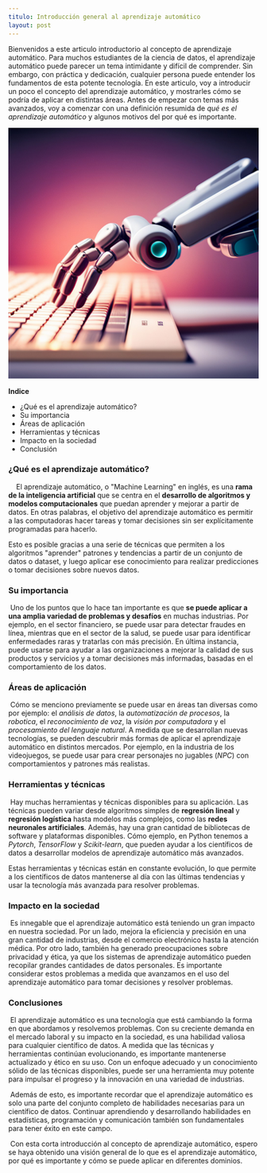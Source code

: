 ```yaml
---
titulo: Introducción general al aprendizaje automático
layout: post
---
```


<p>Bienvenidos a este articulo introductorio al concepto de aprendizaje automático. Para muchos estudiantes 
de la ciencia de datos, el aprendizaje automático puede parecer un tema intimidante y difícil de comprender. Sin embargo, con práctica y dedicación, cualquier persona puede entender los fundamentos de esta potente tecnología. En este articulo, voy a introducir un poco el concepto del aprendizaje automático, y mostrarles cómo se podría de aplicar en distintas áreas. Antes de empezar con temas más avanzados, voy a comenzar con una definición resumida de <i>qué es el aprendizaje automático</i> y algunos motivos del por qué es importante.</p>

<center><img src= "https://raw.githubusercontent.com/emanuelbe1/introduccion_a_ML/main/img/EB_2023-10-13_18.37.45.jpg" alt = "Imagen de una mano robotica escribiendo en un teclado, en primer plano" width=600></center>

<b>Indice</b>

- ¿Qué es el aprendizaje automático?
- Su importancia
- Áreas de aplicación
- Herramientas y técnicas
- Impacto en la sociedad
- Conclusión


### <b>¿Qué es el aprendizaje automático?</b>

<p>&nbsp;&nbsp;&nbsp;&nbsp;El aprendizaje automático, o "Machine Learning" en inglés, es una <b>rama de la inteligencia artificial</b> que se centra en el <b>desarrollo de algoritmos y modelos computacionales</b> que puedan aprender y mejorar a partir de datos. En otras palabras, el objetivo del aprendizaje automático es permitir a las computadoras hacer tareas y tomar decisiones sin ser explícitamente programadas para hacerlo.</p>
<p>Esto es posible gracias a una serie de técnicas que permiten a los algoritmos "aprender" patrones y tendencias a partir de un conjunto de datos o dataset, y luego aplicar ese conocimiento para realizar predicciones o tomar decisiones sobre nuevos datos.</p>

### <b>Su importancia</b>
<p>&nbsp;Uno de los puntos que lo hace tan importante es que <b>se puede aplicar a una amplia variedad de problemas y desafíos</b> en muchas industrias. Por ejemplo, en el sector financiero, se puede usar para detectar fraudes en línea, mientras que en el sector de la salud, se puede usar para identificar enfermedades raras y tratarlas con más precisión. En última instancia, puede usarse para ayudar a las organizaciones a mejorar la calidad de sus productos y servicios y a tomar decisiones más informadas, basadas en el comportamiento de los datos.</p>

### <b>Áreas de aplicación</b>
<p>&nbsp;Cómo se menciono previamente se puede usar en áreas tan diversas como por ejemplo: el <i>análisis de datos</i>, la <i>automatización de procesos</i>, la <i>robotica</i>, el <i>reconocimiento de voz</i>, la <i>visión por computadora</i> y el <i>procesamiento del lenguaje natural</i>. A medida que se desarrollan nuevas tecnologías, se pueden descubrir más formas de aplicar el aprendizaje automático en distintos mercados. Por ejemplo, en la industria de los videojuegos, se puede usar para crear personajes no jugables (<i>NPC</i>) con comportamientos y patrones más realistas.</p>

### <b>Herramientas y técnicas</b>
<p>&nbsp;Hay muchas herramientas y técnicas disponibles para su aplicación. Las técnicas pueden variar desde algoritmos simples de <b>regresión lineal</b> y <b>regresión logística</b> hasta modelos más complejos, como las <b>redes neuronales artificiales</b>. Además, hay una gran cantidad de bibliotecas de software y plataformas disponibles. Cómo ejemplo, en Python tenemos a <i>Pytorch</i>, <i>TensorFlow</i> y <i>Scikit-learn</i>, que pueden ayudar a los científicos de datos a desarrollar modelos de aprendizaje automático más avanzados.</p>
<p>Estas herramientas y técnicas están en constante evolución, lo que permite a los científicos de datos mantenerse al día con las últimas tendencias y usar la tecnología más avanzada para resolver problemas.</p>

### <b>Impacto en la sociedad</b>
<p>&nbsp;Es innegable que el aprendizaje automático está teniendo un gran impacto en nuestra sociedad. Por un lado, mejora la eficiencia y precisión en una gran cantidad de industrias, desde el comercio electrónico hasta la atención médica. Por otro lado, también ha generado preocupaciones sobre privacidad y ética, ya que los sistemas de aprendizaje automático pueden recopilar grandes cantidades de datos personales. Es importante considerar estos problemas a medida que avanzamos en el uso del aprendizaje automático para tomar decisiones y resolver problemas.</p>

### <b>Conclusiones</b>
<p>&nbsp;El aprendizaje automático es una tecnología que está cambiando la forma en que abordamos y resolvemos problemas. Con su creciente demanda en el mercado laboral y su impacto en la sociedad, es una habilidad valiosa para cualquier científico de datos. A medida que las técnicas y herramientas continúan evolucionando, es importante mantenerse actualizado y ético en su uso. Con un enfoque adecuado y un conocimiento sólido de las técnicas disponibles, puede ser una herramienta muy potente para impulsar el progreso y la innovación en una variedad de industrias.</p>

<p>&nbsp;Además de esto, es importante recordar que el aprendizaje automático es solo una parte del conjunto completo de habilidades necesarias para un científico de datos. Continuar aprendiendo y desarrollando habilidades en estadísticas, programación y comunicación también son fundamentales para tener éxito en este campo.</p>

<p>&nbsp;Con esta corta introducción al concepto de aprendizaje automático, espero se haya obtenido una visión general de lo que es el aprendizaje automático, por qué es importante y cómo se puede aplicar en diferentes dominios.</p>
